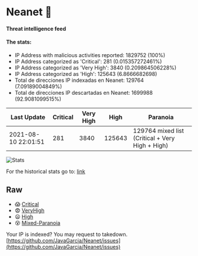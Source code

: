 # Neanet :hocho:
#### Threat intelligence feed
#### The stats:

- IP Address with malicious activities reported: 1829752 (100%)
- IP Address categorized as 'Critical':  281 (0.015357272461%)
- IP Address categorized as 'Very High':  3840 (0.209864506228%)
- IP Address categorized as 'High':  125643 (6.8666682698)
- Total de direcciones IP indexadas en Neanet:  129764 (7.09189004849%)
- Total de direcciones IP descartadas en Neanet:  1699988 (92.9081099515%)

| Last Update | Critical | Very High | High | Paranoia |
| --- | --- | --- | --- | --- |
| 2021-08-10 22:01:51 | 281 | 3840 | 125643 | 129764 mixed list (Critical + Very High + High)|

![Stats](https://docs.google.com/spreadsheets/d/e/2PACX-1vSnaNMIXVabIpDJjufMlzH7poXnshF3mgd8Is1g9ytUEzVsP5my4Trn8f-xkoLLQ38xpL3HtmUexLo6/pubchart?oid=501124687&format=image)

For the historical stats go to: [link](/stats.csv)
## Raw
- :scream: [Critical](https://raw.githubusercontent.com/JavaGarcia/Neanet/master/blacklists/neanet_critical.txt)
- :fearful: [VeryHigh](https://raw.githubusercontent.com/JavaGarcia/Neanet/master/blacklists/neanet_veryHigh.txtt)
- :frowning: [High](https://raw.githubusercontent.com/JavaGarcia/Neanet/master/blacklists/neanet_high.txt)
- :dizzy_face: [Mixed-Paranoia](https://raw.githubusercontent.com/JavaGarcia/Neanet/master/blacklists/neanet_all.txt)


Your IP is indexed? You may request to takedown. [https://github.com/JavaGarcia/Neanet/issues](https://github.com/JavaGarcia/Neanet/issues)
































































































































































































































































































































































































































































































































































































































































































































































































































































































































































































































































































































































































































































































































































































































































































































































































































































































































































































































































































































































































































































































































































































































































































































































































































































































































































































































































































































































































































































































































































































































































































































































































































































































































































































































































































































































































































































































































































































































































































































































































































































































































































































































































































































































































































































































































































































































































































































































































































































































































































































































































































































































































































































































































































































































































































































































































































































































































































































































































































































































































































































































































































































































































































































































































































































































































































































































































































































































































































































































































































































































































































































































































































































































































































































































































































































































































































































































































































































































































































































































































































































































































































































































































































